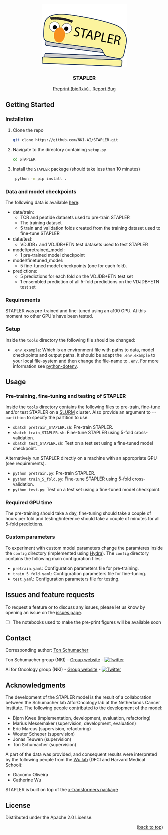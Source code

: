 <div id="top"></div>


<!-- PROJECT LOGO -->
<br />
<div align="center">
  <a href="https://github.com/NKI-AI/STAPLER">
    <img src="STAPLER_logo.png" alt="Logo" height="200">
  </a>

<h3 align="center">STAPLER</h3>
    

  <p align="center">
    <a href="https://www.biorxiv.org/content/10.1101/2023.04.25.538237v1" onclick="window.open('#','_blank');window.open(this.href,'_self');"> Preprint (bioRxiv) </a>
    .
    <a href="https://github.com/NKI-AI/STAPLER/issues" onclick="window.open('#','_blank');window.open(this.href,'_self');">Report Bug</a>
  </p>
</div>



<!-- GETTING STARTED -->
## Getting Started

### Installation

1. Clone the repo
   ```sh
   git clone https://github.com/NKI-AI/STAPLER.git
   ```
2. Navigate to the directory containing `setup.py` 
    ```sh
    cd STAPLER
    ```
3. Install the `STAPLER` package (should take less than 10 minutes)
   ```sh
    python -m pip install .
   ```
   
### Data and model checkpoints

The following data is available <a href="https://files.aiforoncology.nl/stapler/" target="_blank">here</a>:

* data/train:
    * TCR and peptide datasets used to pre-train STAPLER
    * The training dataset
    * 5 train and validation folds created from the training dataset used to fine-tune STAPLER
* data/test:
  * VDJDB+ and VDJDB+ETN test datasets used to test STAPLER
* model/pretrained_model:
    * 1 pre-trained model checkpoint
* model/finetuned_model:
  * 5 fine-tuned model checkpoints (one for each fold).
* predictions:
  * 5 predictions for each fold on the VDJDB+ETN test set
  * 1 ensembled prediction of all 5-fold predictions on the VDJDB+ETN test set


### Requirements
STAPLER was pre-trained and fine-tuned using an a100 GPU. At this moment no other GPU's have been tested.

### Setup

Inside the `tools` directory the following file should be changed:
* `.env.example`: Which is an environment file with paths to data, model checkpoints and output paths. It should be adapt the `.env.example` to your local file-system and then change the file-name to `.env`. For more information see <a href="https://github.com/theskumar/python-dotenv" target="_blank">python-dotenv</a>.



<!-- USAGE EXAMPLES -->
## Usage

### Pre-training, fine-tuning and testing of STAPLER

Inside the `tools` directory contains the following files to pre-train, fine-tune and/or test STAPLER on a <a href="https://slurm.schedmd.com" target="_blank">SLURM</a> cluster.  Also provide an argument to `--partition` to specify the partition to use. 
* `sbatch pretrain_STAPLER.sh`: Pre-train STAPLER.
* `sbatch train_STAPLER.sh`: Fine-tune STAPLER using 5-fold cross-validation.
* `sbatch test_STAPLER.sh`: Test on a test set using a fine-tuned model checkpoint. 

Alternatively run STAPLER directly on a machine with an appropriate GPU (see requirements).
* `python pretrain.py`: Pre-train STAPLER.
* `python train_5_fold.py`: Fine-tune STAPLER using 5-fold cross-validation.
* `python test.py`: Test on a test set using a fine-tuned model checkpoint.

### Required GPU time
The pre-training should take a day, fine-tuning should take a couple of hours per fold and testing/inference should take a couple of minutes for all 5-fold predictions.

### Custom parameters
To experiment with custom model parameters 
change the paramteres inside the `config` directory (implemented using <a href="https://hydra.cc/docs/intro/" target="_blank">Hydra</a>). 
The `config` directory contains the following main configuration files:
* `pretrain.yaml`: Configuration parameters file for pre-training.
* `train_5_fold.yaml`: Configuration parameters file for fine-tuning.
* `test.yaml`: Configuration parameters file for testing.


## Issues and feature requests
To request a feature or to discuss any issues, please let us know by opening an issue on the <a href="https://github.com/NKI-AI/STAPLER/issues" target="_blank">issues page</a>.

- [ ] The notebooks used to make the pre-print figures will be available soon

<!-- CONTACT -->
## Contact

Corresponding author: <a href="https://www.nki.nl/research/find-a-researcher/groupleaders/ton-schumacher/" target="_blank">Ton Schumacher</a>

Ton Schumacher group (NKI) - <a href="https://www.nki.nl/research/research-groups/ton-schumacher/" target="_blank">Group website</a> - [![Twitter][twitter-shield_lab]][twitter-url_lab]

Ai for Oncology group (NKI) - <a href="https://www.aiforoncology.nl" target="_blank">Group website</a> - [![Twitter][twitter-shield_ailab]][twitter-url_ailab]


<!-- ACKNOWLEDGMENTS -->

## Acknowledgments

The development of the STAPLER model is the result of a collaboration between the Schumacher lab AIforOncology lab at the Netherlands Cancer Institute. The following people contributed to the development of the model:
* Bjørn Kwee (implementation, development, evaluation, refactoring)
* Marius Messemaker (supervision, development, evaluation)
* Eric Marcus (supervision, refactoring)
* Wouter Scheper (supervision)
* Jonas Teuwen (supervision)
* Ton Schumacher (supervision)

A part of the data was provided, and consequent results were interpreted by the following people from the <a href="https://wulab.dfci.harvard.edu" target="_blank">Wu lab</a>  (DFCI and Harvard Medical School): 
* Giacomo Oliveira
* Catherine Wu

STAPLER is built on top of the <a href="https://github.com/lucidrains/x-transformers" target="_blank">x-transformers package</a>


<!-- LICENSE -->
## License

Distributed under the Apache 2.0 License. 


<p align="right">(<a href="#top">back to top</a>)</p>

[twitter-shield_lab]: https://img.shields.io/twitter/follow/Schumacher_lab?
[twitter-url_lab]:  https://twitter.com/intent/follow?screen_name=Schumacher_lab
[twitter-shield_ailab]: https://img.shields.io/twitter/follow/AI4Oncology?
[twitter-url_ailab]:  https://twitter.com/intent/follow?screen_name=AI4Oncology




